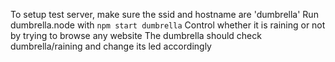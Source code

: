 To setup test server, make sure the ssid and hostname are 'dumbrella'
Run dumbrella.node with `npm start dumbrella`
Control whether it is raining or not by trying to browse any website
The dumbrella should check dumbrella/raining and change its led accordingly